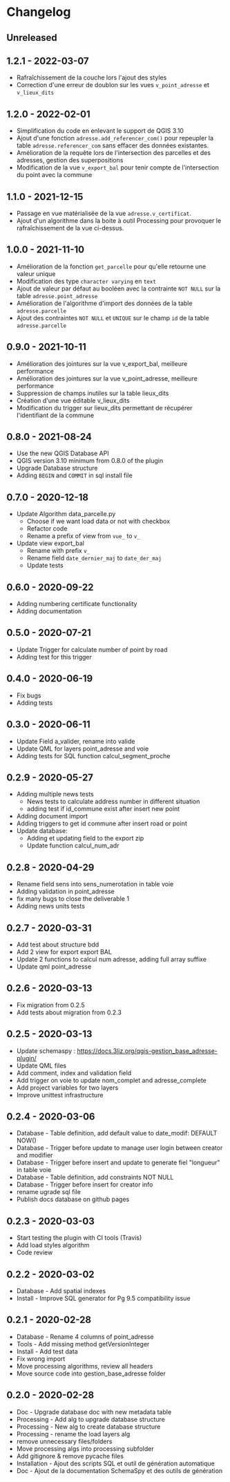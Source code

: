 # Changelog

## Unreleased

## 1.2.1 - 2022-03-07

* Rafraîchissement de la couche lors l'ajout des styles
* Correction d'une erreur de doublon sur les vues `v_point_adresse` et `v_lieux_dits`

## 1.2.0 - 2022-02-01

* Simplification du code en enlevant le support de QGIS 3.10
* Ajout d'une fonction `adresse.add_referencer_com()` pour repeupler la table `adresse.referencer_com` sans effacer des données existantes.
* Amélioration de la requête lors de l'intersection des parcelles et des adresses, gestion des superpositions
* Modification de la vue `v_export_bal` pour tenir compte de l'intersection du point avec la commune

## 1.1.0 - 2021-12-15

* Passage en vue matérialisée de la vue `adresse.v_certificat`.
* Ajout d'un algorithme dans la boite à outil Processing pour provoquer le rafraîchissement de la vue ci-dessus.

## 1.0.0 - 2021-11-10

* Amélioration de la fonction `get_parcelle` pour qu'elle retourne une valeur unique
* Modification des type `character varying` en `text`
* Ajout de valeur par défaut au booléen avec la contrainte `NOT NULL` sur la table `adresse.point_adresse`
* Amélioration de l'algorithme d'import des données de la table `adresse.parcelle`
* Ajout des contraintes `NOT NULL` et `UNIQUE` sur le champ `id` de la table `adresse.parcelle`

## 0.9.0 - 2021-10-11

* Amélioration des jointures sur la vue v_export_bal, meilleure performance
* Amélioration des jointures sur la vue v_point_adresse, meilleure performance
* Suppression de champs inutiles sur la table lieux_dits
* Création d'une vue éditable v_lieux_dits
* Modification du trigger sur lieux_dits permettant de récupérer l'identifiant de la commune

## 0.8.0 - 2021-08-24

* Use the new QGIS Database API
* QGIS version 3.10 minimum from 0.8.0 of the plugin
* Upgrade Database structure
* Adding `BEGIN` and `COMMIT` in sql install file

## 0.7.0 - 2020-12-18

* Update Algorithm data_parcelle.py
  * Choose if we want load data or not with checkbox
  * Refactor code
  * Rename a prefix of view from `vue_` to `v_`
* Update view export_bal 
  * Rename with prefix `v_`
  * Rename field `date_dernier_maj` to `date_der_maj`
  * Update tests

## 0.6.0 - 2020-09-22

* Adding numbering certificate functionality
* Adding documentation

## 0.5.0 - 2020-07-21

* Update Trigger for calculate number of point by road
* Adding test for this trigger

## 0.4.0 - 2020-06-19

* Fix bugs
* Adding tests

## 0.3.0 - 2020-06-11

* Update Field a_valider, rename into valide
* Update QML for layers point_adresse and voie
* Adding tests for SQL function calcul_segment_proche

## 0.2.9 - 2020-05-27

* Adding multiple news tests
  * News tests to calculate address number in different situation
  * adding test if id_commune exist after insert new point
* Adding document import
* Adding triggers to get id commune after insert road or point
* Update database:
  * Adding et updating field to the export zip
  * Update function calcul_num_adr

## 0.2.8 - 2020-04-29

* Rename field sens into sens_numerotation in table voie
* Adding validation in point_adresse
* fix many bugs to close the deliverable 1
* Adding news units tests

## 0.2.7 - 2020-03-31

* Add test about structure bdd
* Add 2 view for export export BAL
* Update 2 functions to calcul num adresse, adding full array suffixe
* Update qml point_adresse

## 0.2.6 - 2020-03-13

* Fix migration from 0.2.5
* Add tests about migration from 0.2.3

## 0.2.5 - 2020-03-13

* Update schemaspy : https://docs.3liz.org/qgis-gestion_base_adresse-plugin/
* Update QML files
* Add comment, index and validation field
* Add trigger on voie to update nom_complet and adresse_complete
* Add project variables for two layers
* Improve unittest infrastructure

## 0.2.4 - 2020-03-06

* Database - Table definition, add default value to date_modif: DEFAULT NOW()
* Database - Trigger before update to manage user login between creator and modifier
* Database - Trigger before insert and update to generate fiel "longueur" in table voie
* Database - Table definition, add constraints NOT NULL
* Database - Trigger before insert for creator info
* rename ugrade sql file
* Publish docs database on github pages

## 0.2.3 - 2020-03-03

* Start testing the plugin with CI tools (Travis)
* Add load styles algorithm
* Code review

## 0.2.2 - 2020-03-02

* Database - Add spatial indexes
* Install - Improve SQL generator for Pg 9.5 compatibility issue

## 0.2.1 - 2020-02-28

* Database - Rename 4 columns of point_adresse
* Tools - Add missing method getVersionInteger
* Install - Add test data
* Fix wrong import
* Move processing algorithms, review all headers
* Move source code into gestion_base_adresse folder

## 0.2.0 - 2020-02-28

* Doc - Upgrade database doc with new metadata table
* Processing - Add alg to upgrade database structure
* Processing - New alg to create database structure
* Processing - rename the load layers alg
* remove unnecessary files/folders
* Move processing algs into processing subfolder
* Add gitignore & remove pycache files
* Installation - Ajout des scripts SQL et outil de génération automatique
* Doc - Ajout de la documentation SchemaSpy et des outils de génération
